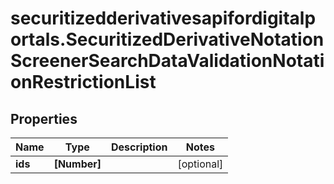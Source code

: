 # securitizedderivativesapifordigitalportals.SecuritizedDerivativeNotationScreenerSearchDataValidationNotationRestrictionList

## Properties

Name | Type | Description | Notes
------------ | ------------- | ------------- | -------------
**ids** | **[Number]** |  | [optional] 


